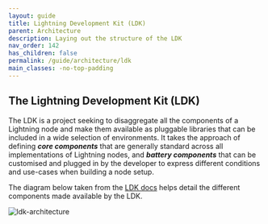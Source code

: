 ```yaml
---
layout: guide
title: Lightning Development Kit (LDK)
parent: Architecture
description: Laying out the structure of the LDK
nav_order: 142
has_children: false
permalink: /guide/architecture/ldk
main_classes: -no-top-padding
---
```


## The Lightning Development Kit (LDK)

The LDK is a project seeking to disaggregate all the components of a Lightning node and make them available as pluggable libraries that can be included in a wide selection of environments. It takes the approach of defining _**core components**_ that are generally standard across all implementations of Lightning nodes, and _**battery components**_ that can be customised and plugged in by the developer to express different conditions and use-cases when building a node setup.

The diagram below taken from the [LDK docs](https://lightningdevkit.org/docs/#ldk-architecture) helps detail the different components made available by the LDK.

![ldk-architecture](/assets/images/ldk-architecture.svg)
